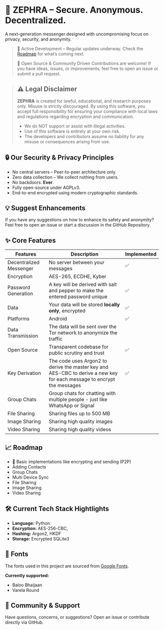 <!-- trunk-ignore-all(markdownlint/MD026) -->

# 🔐 ZEPHRA – Secure. Anonymous. Decentralized.

A next-generation messenger designed with uncompromising focus on privacy, security, and anonymity.

> 🚧 Active Development – Regular updates underway. Check the [Roadmap](/#roadmap) for what’s coming next.
>
> 🤝 Open Source & Community Driven
> Contributions are welcome! If you have ideas, issues, or improvements, feel free to open an issue or submit a pull request.

> ## ⚠️ Legal Disclaimer
>
> **ZEPHRA** is created for lawful, educational, and research purposes only. Misuse is strictly discouraged.
> By using this software, you accept full responsibility for ensuring your compliance with local
> laws and regulations regarding encryption and communication.
>
> - We do NOT support or assist with illegal activities.
> - Use of this software is entirely at your own risk.
> - The developers and contributors assume no liability for any misuse or consequences arising from use.

## 🔒 Our Security & Privacy Principles

- No central servers – Peer-to-peer architecture only.
- Zero data collection – We collect nothing from users.
- No backdoors. **Ever**.
- Fully open-source under AGPLv3.
- End-to-end encrypted using modern cryptographic standards.

## 💡 Suggest Enhancements

If you have any suggestions on how to enhance its safety and anonymity?
Feel free to open an issue or start a discussion in the GitHub Repository.

## ✨ Core Features

| Features                | Description                                                                                                            | Implemented |
| ----------------------- | ---------------------------------------------------------------------------------------------------------------------- | ----------- |
| Decentralized Messenger | No server between your messages                                                                                        | ✅          |
| Encryption              | AES-265, ECDHE, Kyber                                                                                                  |             |
| Password Generation     | A key will be derived with salt and pepper to make the entered password unique                                         | ✅          |
| Data                    | Your data will be stored **locally only**, encrypted                                                                   | ✅          |
| Platforms               | Android                                                                                                                | ✅          |
| Data Transmission       | The data will be sent over the Tor network to anonymize the traffic                                                    |             |
| Open Source             | Transparent codebase for public scrutiny and trust                                                                     | ✅          |
| Key Derivation          | The code uses Argon2 to derive the master key and AES-CBC to derive a new key for each message to encrypt the messages | ✅          |
| Group Chats             | Group chats for chatting with multiple people - just like WhatsApp or Signal                                           |             |
| File Sharing            | Sharing files up to 500 MB                                                                                             |             |
| Image Sharing           | Sharing high quality images                                                                                            |             |
| Video Sharing           | Sharing high quality videos                                                                                            |             |

## 📈 Roadmap

- 🚧 Basic implementations like encrypting and sending (P2P)
- Adding Contacts
- Group Chats
- Multi Device Sync
- File Sharing
- Image Sharing
- Video Sharing

## 🛠 Current Tech Stack Hightlights

- **Language:** Python
- **Encryption:** AES-256-CBC,
- **Hashing:** Argon2, HKDF
- **Storage:** Encrypted SQLite3

## 🧾 Fonts

The fonts used in this project are sourced from [Google Fonts](https://fonts.google.com/).

**Currently supported:**

- Baloo Bhaijaan
- Varela Round

## 💬 Community & Support

Have questions, concerns, or suggestions?
Open an issue or contribute directly via GitHub.
